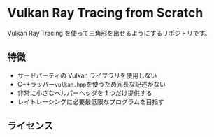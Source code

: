 # Vulkan Ray Tracing from Scratch

Vulkan Ray Tracing を使って三角形を出せるようにするリポジトリです。

## 特徴

-   サードパーティの Vulkan ライブラリを使用しない
-   C++ラッパー`vulkan.hpp`を使うため冗長な記述がない
-   非常に小さなヘルパーヘッダを 1 つだけ提供する
-   レイトレーシングに必要最低限なプログラムを目指す

## ライセンス
